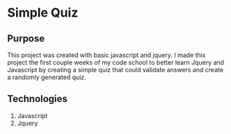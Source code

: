 # Simple Quiz

## Purpose
This project was created with basic javascript and jquery.  I made this project the first couple weeks of my code school to better learn Jquery and Javascript by creating a simple quiz that could validate answers and create a randomly generated quiz.

## Technologies
1. Javascript
1. Jquery
